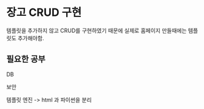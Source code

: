 # 장고 CRUD 구현

템플릿을 추가하지 않고 CRUD를 구현하였기 때문에 실제로 홈페이지 만들때에는
템플릿도 추가해야함.

## 필요한 공부
DB

보안

템플릿 엔진 -> html 과 파이썬을 분리

